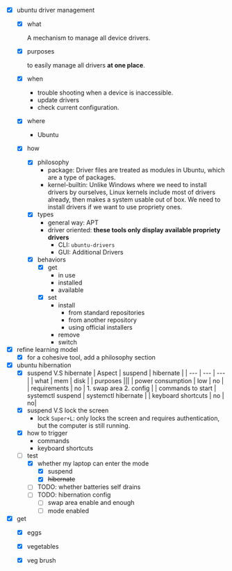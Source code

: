 - [x] ubuntu driver management
    - [x] what

        A mechanism to manage all device drivers.
    - [x] purposes

        to easily manage all drivers **at one place**.
    - [x] when
        - trouble shooting when a device is inaccessible.
        - update drivers
        - check current configuration.
    - [x] where
        - Ubuntu
    - [x] how
        - [x] philosophy
            - package: Driver files are treated as modules in Ubuntu, which are a type of packages.
            - kernel-builtin: Unlike Windows where we need to install drivers by ourselves, Linux kernels include most of drivers already, then makes a system usable out of box. We need to install drivers if we want to use propriety ones.  
        - [x] types
            - general way: APT
            - driver oriented: **these tools only display available propriety drivers**
                - CLI: `ubuntu-drivers`
                - GUI: Additional Drivers
        - [x] behaviors
            - [x] get
                - in use
                - installed 
                - available
            - [x] set
                - install
                    - from standard repositories
                    - from another repository
                    - using official installers 
                - remove
                - switch
- [x] refine learning model
    - [x] for a cohesive tool, add a philosophy section
- [x] ubuntu hibernation
    - [x] suspend V.S hibernate
        | Aspect | suspend | hibernate |
        | --- | --- | --- |
        | what | mem | disk |
        | purposes |||
        | power consumption | low | no |
        | requirements | no | 1. swap area 2. config |
        | commands to start | systemctl suspend | systemctl hibernate |
        | keyboard shortcuts | no | no|
    - [x] suspend V.S lock the screen
        - lock `Super+L`: only locks the screen and requires authentication, but the computer is still running.
    - [x] how to trigger
        - commands
        - keyboard shortcuts
    - [ ] test 
        - [x] whether my laptop can enter the mode
            - [x] suspend
            - [x] ~~hibernate~~
        - [ ] TODO: whether batteries self drains
        - [ ] TODO: hibernation config
            - [ ] swap area enable and enough
            - [ ] mode enabled 
- [x] get
    - [x] eggs
    - [x] vegetables
    - [x] veg brush        
        
